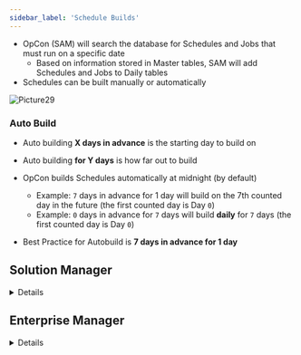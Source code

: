 ```yaml
---
sidebar_label: 'Schedule Builds'
---
```


* OpCon (SAM) will search the database for Schedules and Jobs that must run on a specific date
  * Based on information stored in Master tables, SAM will add Schedules and Jobs to Daily tables
* Schedules can be built manually or automatically

![Picture29](../static/imgbasic/Picture29.png)

### Auto Build

* Auto building **X days in advance** is the starting day to build on
* Auto building **for Y days** is how far out to build
* OpCon builds Schedules automatically at midnight (by default)
  * Example: ```7``` days in advance for 1 day will build on the 7th counted day in the future (the first counted day is Day ```0```)
  * Example: ```0``` days in advance for ```7``` days will build **daily** for ```7``` days (the first counted day is Day ```0```)

* Best Practice for Autobuild is **7 days in advance for 1 day**

## Solution Manager

<details>

### Manual Build

* The **Build** button on the Operations Summary Page activates the Schedule Build Wizard
* The Selection page allows the user to choose a Master Schedule to build with multiple options:
  * Date Range Selection
  * On Hold or Release Status
  * Overwrite Existing Schedules Option
* Users can also filter Schedules with Auto-build or Multi-Instance configurations

||
|---|
|![Picture59](../static/imgbasic/Picture59.png)|

||
|---|
|![Picture60](../static/imgbasic/Picture60.png)|
 

### Schedule Build Grouping

* Multiple Builds can be bundled and tracked as a group
* The bundle can be expanded to view and monitor the status of each Build

||
|---|
|![Picture61](../static/imgbasic/Picture61.png)|

||
|---| 
|![Picture62](../static/imgbasic/Picture62.png)|

||
|---|
|![Picture63](../static/imgbasic/Picture63.png)|

</details>

## Enterprise Manager

<details>

### Autobuild

#### Autobuild Example 1:

||
|---|
|![Picture30](../static/imgbasic/Picture30.png)|

#### Autobuild Example 2:

||
|---|
|![Picture31](../static/imgbasic/Picture31.png)|

### Manual Build

* The **Build Schedules** screen contains a list of Schedules to build, all information needed to build a Schedule, and a Build Results list

||
|---|
|![Picture32](../static/imgbasic/Picture32.png)|

</details>
